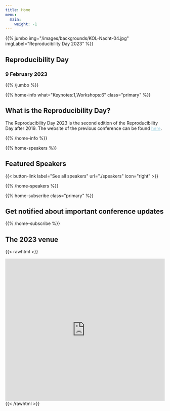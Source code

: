 ```yaml
---
title: Home
menu:
  main:
    weight: -1
---
```


<!-- JUMBO -->
{{% jumbo img="/images/backgrounds/KOL-Nacht-04.jpg" imgLabel="Reproducibility Day 2023" %}}

## Reproducibility Day
### 9 February 2023

{{% /jumbo %}}


<!-- INFO -->
{{% home-info what="Keynotes:1,Workshops:6" class="primary" %}}

## What is the Reproducibility Day?

The Reproducibility Day 2023 is the second edition of the Reproducibility Day after 2019. The website of the previous conference can be found <a style="color: lightblue" href="./archive/">here</a>.

{{% /home-info %}}

<!-- SPEAKERS -->
<!-- BREAKS JUMBO IMAGE -->
{{% home-speakers %}}
## Featured Speakers
{{< button-link label="See all speakers" url="./speakers" icon="right" >}}

{{% /home-speakers %}}

{{% home-subscribe class="primary" %}}
## Get notified about important conference updates
{{% /home-subscribe %}}

<!-- THE MAP 
{{% home-location
    image="/images/map_en.jpg"
    address="University of Zürich, Rämistrasse 71, 8006 Zürich"
    latitude="47.374625"
    longitude="8.548649"
    %}}
{{% /home-location %}}
-->


## The 2023 venue
{{< rawhtml >}}
<iframe src="https://www.google.com/maps/embed?pb=!1m18!1m12!1m3!1d2617.459205967524!2d8.5470667475565!3d47.3739143059912!2m3!1f0!2f0!3f0!3m2!1i1024!2i768!4f13.1!3m3!1m2!1s0x479aa1e28fb49e31%3A0x975efe26e2b57d4f!2sUniversity%20of%20Zurich!5e0!3m2!1sen!2sch!4v1668894163446!5m2!1sen!2sch" width="100%" height="450" style="border:0;" allowfullscreen="" loading="lazy" referrerpolicy="no-referrer-when-downgrade"></iframe>
{{< /rawhtml >}}

